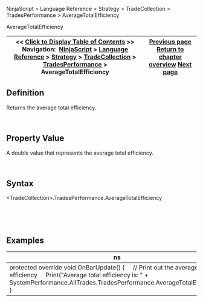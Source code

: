 ﻿


NinjaScript \> Language Reference \> Strategy \> TradeCollection \> TradesPerformance \> AverageTotalEfficiency






















AverageTotalEfficiency







| \<\< [Click to Display Table of Contents](averagetotalefficiency.md) \>\> **Navigation:**     [NinjaScript](ninjascript.md) \> [Language Reference](language_reference_wip.md) \> [Strategy](strategy.md) \> [TradeCollection](tradecollection.md) \> [TradesPerformance](tradesperformance.md) \> AverageTotalEfficiency | [Previous page](averagetimeinmarket.md) [Return to chapter overview](tradesperformance.md) [Next page](currency.md) |
| --- | --- |











## Definition


Returns the average total efficiency.  

 


## Property Value


A double value that represents the average total efficiency.


 


## Syntax
\<TradeCollection\>.TradesPerformance.AverageTotalEfficiency


 


 


## 


## Examples




| ns |
| --- |
| protected override void OnBarUpdate() {      // Print out the average total efficiency      Print("Average total efficiency is: " \+ SystemPerformance.AllTrades.TradesPerformance.AverageTotalEfficiency); } |









